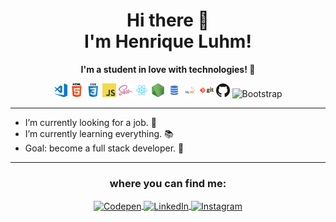 <h1 align="center">Hi there 👀 <br/> I'm Henrique Luhm! </h1>


<p align="center"><strong>I'm a student in love with technologies! 🖤</strong></p>

<p align="center">
<img src="https://raw.githubusercontent.com/github/explore/80688e429a7d4ef2fca1e82350fe8e3517d3494d/topics/visual-studio-code/visual-studio-code.png" width="22" height="22" alt="Visual Studio Code"  />
<img src="https://raw.githubusercontent.com/github/explore/80688e429a7d4ef2fca1e82350fe8e3517d3494d/topics/html/html.png" width="22" height ="22" alt="HTML5"  />
<img src="https://raw.githubusercontent.com/github/explore/80688e429a7d4ef2fca1e82350fe8e3517d3494d/topics/css/css.png" width="22" height="22" alt="CSS3"  />
<img src="https://raw.githubusercontent.com/github/explore/80688e429a7d4ef2fca1e82350fe8e3517d3494d/topics/javascript/javascript.png" width="22" height="22" alt="JavaScript"  />
<img src="https://raw.githubusercontent.com/github/explore/80688e429a7d4ef2fca1e82350fe8e3517d3494d/topics/sass/sass.png" width="22" height="22" alt="SASS"  />
<img src ="https://raw.githubusercontent.com/github/explore/80688e429a7d4ef2fca1e82350fe8e3517d3494d/topics/react/react.png" width="22" height="22" alt="React"  />
<img src="https://raw.githubusercontent.com/github/explore/80688e429a7d4ef2fca1e82350fe8e3517d3494d/topics/nodejs/nodejs.png" width="22" height="22" alt="Node"  />
<img src="https://raw.githubusercontent.com/github/explore/80688e429a7d4ef2fca1e82350fe8e3517d3494d/topics/sql/sql.png" width="22" height="22" alt="SQL"  />
<img src="https://raw.githubusercontent.com/github/explore/80688e429a7d4ef2fca1e82350fe8e3517d3494d/topics/mysql/mysql.png" width="22" height="22" alt="MySQL"  />
<img src="https://raw.githubusercontent.com/github/explore/80688e429a7d4ef2fca1e82350fe8e3517d3494d/topics/git/git.png" width="22" height="22" alt="Git"  />
<img src="https://raw.githubusercontent.com/github/explore/78df643247d429f6cc873026c0622819ad797942/topics/github/github.png" width="22" height="22" alt="GitHub"  />
<img
src="https://cdn.iconscout.com/icon/free/png-512/bootstrap-226077.png"
width="22" height="22" alt="Bootstrap" />
</p>

---

- I’m currently looking for a job. 🔎
- I’m currently learning everything. 📚
- Goal: become a full stack developer. 🥅


---

<h3 align="center"><strong>
where you can find me:
</strong></h3>

<p align="center">
<a href="https://codepen.io/henriqueluhm">
<img 
align="center" 
src="https://camo.githubusercontent.com/348b62ca6d92d5c1d058effc21dd0b96362f70a2/68747470733a2f2f63646e2e6a7364656c6976722e6e65742f6e706d2f73696d706c652d69636f6e7340332e302e312f69636f6e732f636f646570656e2e737667"
width="20"
height="20" 
alt="Codepen"
/>
</a>
<a href="https://www.linkedin.com/in/henrique-luhm-a319a71b0/">
<img 
align="center"
src="https://camo.githubusercontent.com/609be48e654a9c8aed1660c2596b04f09ed13aee/68747470733a2f2f63646e2e6a7364656c6976722e6e65742f6e706d2f73696d706c652d69636f6e7340332e302e312f69636f6e732f6c696e6b6564696e2e737667"
width="20"
height="20"
alt="LinkedIn"
/>
</a>
<a href="https://www.instagram.com/henriqueluhm/">
<img 
align="center"
src="https://camo.githubusercontent.com/6a7303cd751618218ce00026d1f25a3dd1461ea6/68747470733a2f2f63646e2e6a7364656c6976722e6e65742f6e706d2f73696d706c652d69636f6e7340332e302e312f69636f6e732f696e7374616772616d2e737667"
width="20"
height="20"
alt="Instagram"
/>
</a>
</p>




